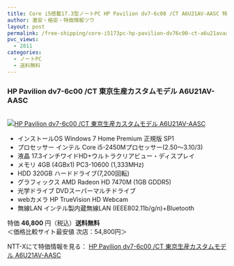 ```yaml
---
title: Core i5搭載17.3型ノートPC HP Pavilion dv7-6c00 /CT A6U21AV-AASC 特価46,800円！送料無料！
author: 激安・格安・特価情報ツウ
layout: post
permalink: /free-shipping/core-i5173pc-hp-pavilion-dv76c00-ct-a6u21avaasc-46800.html
pvc_views:
  - 2811
categories:
  - ノートPC
  - 送料無料
---
```

### HP Pavilion dv7-6c00 /CT 東京生産カスタムモデル A6U21AV-AASC

<div class="img-bg2 img_L">
  <a href="http://px.a8.net/svt/ejp?a8mat=ZYP6S+8IMA3E+S1Q+BWGDT&#038;a8ejpredirect=http://nttxstore.jp/_II_HP13947068" target="_blank" title="HP Pavilion dv7-6c00 /CT 東京生産カスタムモデル A6U21AV-AASC" ><br /> <img border="0" alt="HP Pavilion dv7-6c00 /CT 東京生産カスタムモデル A6U21AV-AASC" src="http://i1.wp.com/image.nttxstore.jp/l2_images/H/HP/HP13947068.jpg?w=120" data-recalc-dims="1" /></a>
</div>

<!--more-->

  * インストールOS Windows 7 Home Premium 正規版 SP1
  * プロセッサー インテル Core i5-2450Mプロセッサー(2.50～3.10/3)
  * 液晶 17.3インチワイドHD+ウルトラクリアビュー・ディスプレイ
  * メモリ 4GB (4GBx1) PC3-10600 (1,333MHz)
  * HDD 320GB ハードドライブ(7,200回転)
  * グラフィックス AMD Radeon HD 7470M (1GB GDDR5)
  * 光学ドライブ DVDスーパーマルチドライブ
  * webカメラ HP TrueVision HD Webcam
  * 無線LAN インテル製内蔵無線LAN (IEEE802.11b/g/n)+Bluetooth

特価 <span class="tokka-price"><strong>46,800</strong></span> 円（税込）**送料無料**  
＜価格比較サイト最安値 次店：54,800円＞

NTT-Xにて特価情報を見る： <span class="fs150p"><a href="http://px.a8.net/svt/ejp?a8mat=ZYP6S+8IMA3E+S1Q+BWGDT&#038;a8ejpredirect=http://nttxstore.jp/_II_HP13947068" target="_blank">HP Pavilion dv7-6c00 /CT 東京生産カスタムモデル A6U21AV-AASC</a></span>
